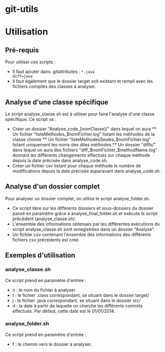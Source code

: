 # git-utils

# Utilisation
## Pré-requis
Pour utiliser ces scripts :
* Il faut ajouter dans .gitattributes : <code>*.java diff=java</code>
* Il faut également que le dossier target soit existant et rempli avec les fichiers compilés des classes à analyser.

## Analyse d'une classe spécifique
Le script analyse_classe.sh est à utiliser pour faire l'analyse d'une classe spécifique. Ce script va :
* Créer un dossier "Analyse_code_[nomClasse]/" dans lequel on aura
** Un fichier "listeMethodes_$nomFichier.log" listant les méthodes de la classe choisie
** Un fichier "listeMethodesSeules_$nomFichier.log" listant uniquement les noms des dites méthodes
** Un dossier "diffs/" dans lequel on aura des fichiers "diff_$nomFichier_$methodName.log" donnant les différents changements effectués sur chaque méthode depuis la date précisée dans analyse_code.sh.
* Créer un fichier csv listant pour chaque méthode le nombre de modifications depuis la date précisée auparavant dans analyse_code.sh.

## Analyse d'un dossier complet
Pour analyser un dossier complet, on utilise le script analyse_folder.sh.
* Ce script itère sur les différents dossiers et sous-dossiers du dossier passé en paramètre grâce à analyse_final_folder.sh  et exécute le script précédent (analyse_classe.sh).
* L'ensemble des informations obtenues par les différentes exécutions du script analyse_classe.sh sont enregistrées dans un dossier "Analyse".
* Un fichier csv contenant l'ensemble des informations des différents fichiers csv précédents est créé.

## Exemples d'utilisation
### analyse_classe.sh
Ce script prend en paramètre d'entrée :
* n : le nom du fichier à analyser
* t : le fichier .class correspondant, se situant dans le dossier target/
* j : le fichier .java correspondant, se situant dans le dossier src/
* d : la date à partir de laquelle on cherche les différents commits effectués. Par défaut, cette date est le 01/01/2014.

### analyse_folder.sh
Ce script prend en paramètre d'entrée :
* f : le chemin vers le dossier à analyser.
